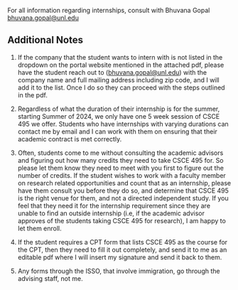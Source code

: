 

For all information regarding internships, consult with Bhuvana Gopal <bhuvana.gopal@unl.edu>

## Additional Notes

1. If the company that the student wants to intern with is not listed in the dropdown on the portal website mentioned in the attached pdf, please have the student reach out to (<bhuvana.gopal@unl.edu>) with the company name and full mailing address including zip code, and I will add it to the list. Once I do so they can proceed with the steps outlined in the pdf.

2. Regardless of what the duration of their internship is for the summer, starting Summer of 2024, we only have one 5 week session of CSCE 495 we offer. Students who have internships with varying durations can contact me by email and I can work with them on ensuring that their academic contract is met correctly.

3. Often, students come to me without consulting the academic advisors and figuring out how many credits they need to take CSCE 495 for. So please let them know they need to meet with you first to figure out the number of credits.
If the student wishes to work with a faculty member on research related opportunities and count that as an internship, please have them consult you before they do so, and determine that CSCE 495 is the right venue for them, and not a directed independent study. If you feel that they need it for the internship requirement since they are unable to find an outside internship (i.e, if the academic advisor approves of the students taking CSCE 495 for research), I am happy to let them enroll.

4. If the student requires a CPT form that lists CSCE 495 as the course for the CPT, then they need to fill it out completely, and send it to me as an editable pdf where I will insert my signature and send it back to them.

5. Any forms through the ISSO, that involve immigration, go through the advising staff, not me.
